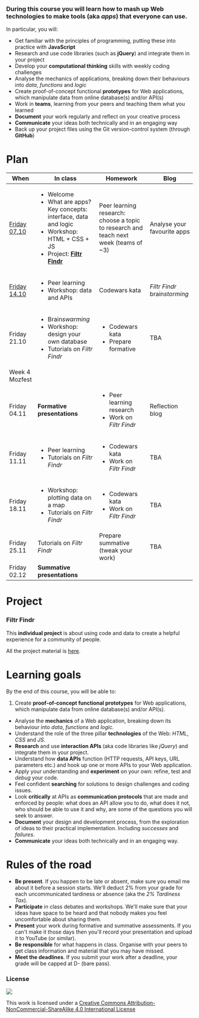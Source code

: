 ### During this course you will learn how to mash up Web technologies to make tools (aka *apps*) that everyone can use. 

In particular, you will:

* Get familiar with the principles of programming, putting these into practice with **JavaScript**
* Research and use code libraries (such as **jQuery**) and integrate them in your project
* Develop your **computational thinking** skills with weekly coding challenges
* Analyse the mechanics of applications, breaking down their behaviours into *data*, *functions* and *logic*  
* Create proof-of-concept functional **prototypes** for Web applications, which manipulate data from online database(s) and/or API(s)
* Work in **teams**, learning from your peers and teaching them what you learned
* **Document** your work regularly and reflect on your creative process
* **Communicate** your ideas both technically and in an engaging way
* Back up your project files using the Git version-control system (through **GitHub**)

<!-- * Play critically with **Web APIs** (both data APIs and interaction APIs) -->

# Plan

When | In class | Homework | Blog 
---- | -------- | -------- | ----
[Friday<br>07.10](sessions/01)| <ul><li>Welcome <li>What are apps? Key concepts: interface, data and logic <li>Workshop: HTML + CSS + JS <li>Project: [**Filtr Findr**](#filtr-findr) | Peer learning research: choose a topic to research and teach next week (teams of ~3) | Analyse your favourite apps
[Friday<br>14.10](sessions/02)| <ul><li>Peer learning <li>Workshop: data and APIs | Codewars kata | *Filtr Findr* brain*storming*
Friday<br>21.10| <ul><li>Brain*swarming* <li>Workshop: design your own database <li>Tutorials on *Filtr Findr* | <ul><li>Codewars kata <li>Prepare formative | TBA
Week 4<br>Mozfest |
Friday<br>04.11| **Formative presentations** | <ul><li>Peer learning research <li>Work on *Filtr Findr* | Reflection blog 
Friday<br>11.11| <ul><li>Peer learning <li>Tutorials on *Filtr Findr* | <ul><li>Codewars kata <li>Work on *Filtr Findr* | TBA
Friday<br>18.11| <ul><li>Workshop: plotting data on a map <li>Tutorials on *Filtr Findr* | <ul><li>Codewars kata <li>Work on *Filtr Findr* | TBA
Friday<br>25.11| Tutorials on *Filtr Findr* | Prepare summative (tweak your work) | TBA
Friday<br>02.12| **Summative presentations** 


# Project

### Filtr Findr

This **individual project** is about using code and data to create a helpful experience for a community of people.

All the project material is [here](projects/filtr-findr).


# Learning goals

By the end of this course, you will be able to:

1. Create **proof-of-concept functional prototypes** for Web applications, which manipulate data from online database(s) and/or API(s).
* Analyse the **mechanics** of a Web application, breaking down its behaviour into *data*, *functions* and *logic*.
* Understand the role of the three pillar **technologies** of the Web: *HTML*, *CSS* and *JS*.
* **Research** and use **interaction APIs** (aka code libraries like *jQuery*) and integrate them in your project.  
* Understand how **data APIs** function (HTTP requests, API keys, URL parameters etc.) and hook up one or more APIs to your Web application.
* Apply your understanding and **experiment** on your own: refine, test and *debug* your code.
* Feel confident **searching** for solutions to design challenges and coding issues.
* Look **critically** at APIs as **communication protocols** that are made and enforced by people: what does an API allow you to do, what does it not, who should be able to use it and why, are some of the questions you will seek to answer.
* **Document** your design and development process, from the exploration of ideas to their practical implementation. Including *successes* and *failures*.
* **Communicate** your ideas both technically and in an engaging way.

<!--
* Use the Git version-control system (through GitHub) to **collaborate** with your team and **back-up** your project files.
* Identify **bugs** (unexpected behaviours in apps or code errors) using tools to *inspect* apps and come up with possible explanations.
* Create **proof-of-concept prototypes** for Web apps, which manipulate data from online databases and/or **APIs**.
* Discuss **app ideas** in terms of *interface*, *logic* and *data* with designers and developers.
* **Visualise interaction flows** with analog (paper) and digital tools.
* Break down **behaviour** (including human behaviour) into *algorithms*, that is step-by-step instructions that can be coded.  
* Understand the role of the three pillar **technologies** of the Web: *HTML*, *CSS* and *JS*. 
* Understand how **data APIs** work (HTTP requests, API keys, URL parameters) and hook up one (or more) APIs to your Web application.
* Critically analyse the **mechanics** of a Web application, breaking down its behaviour into *data*, *functions* and *logic*.
-->


# Rules of the road

* **Be present**. If you happen to be late or absent, make sure you email me about it before a session starts. We'll deduct 2% from your grade for each uncommunicated tardiness or absence (aka the *2% Tardiness Tax*).
* **Participate** in class debates and workshops. We'll make sure that your ideas have space to be heard and that nobody makes you feel uncomfortable about sharing them.
* **Present** your work during formative and summative assessments. If you can't make it those days then you'll record your presentation and upload it to YouTube (or similar).
* **Be responsible** for what happens in class. Organise with your peers to get class information and material that you may have missed.
* **Meet the deadlines**. If you submit your work after a deadline, your grade will be capped at D- (bare pass).

### License

[![](https://i.creativecommons.org/l/by-nc-sa/4.0/88x31.png)](http://creativecommons.org/licenses/by-nc-sa/4.0)

This work is licensed under a [Creative Commons Attribution-NonCommercial-ShareAlike 4.0 International License ](http://creativecommons.org/licenses/by-nc-sa/4.0)
